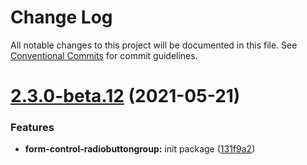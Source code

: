 # Change Log

All notable changes to this project will be documented in this file.
See [Conventional Commits](https://conventionalcommits.org) for commit guidelines.

# [2.3.0-beta.12](https://github.com/lskjs/ux/tree/master/packages/form-control-radiobuttongroup/compare/v2.3.0-beta.12...v2.3.0-beta.12) (2021-05-21)


### Features

* **form-control-radiobuttongroup:** init package ([131f9a2](https://github.com/lskjs/ux/tree/master/packages/form-control-radiobuttongroup/commit/131f9a215a37c42d42910297ab5f4c1e57a71478))
